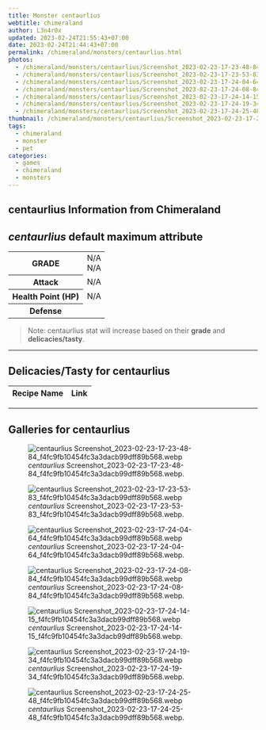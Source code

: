 ```yaml
---
title: Monster centaurlius
webtitle: chimeraland
author: L3n4r0x
updated: 2023-02-24T21:55:43+07:00
date: 2023-02-24T21:44:43+07:00
permalink: /chimeraland/monsters/centaurlius.html
photos:
  - /chimeraland/monsters/centaurlius/Screenshot_2023-02-23-17-23-48-84_f4fc9fb10454fc3a3dacb99dff89b568.webp
  - /chimeraland/monsters/centaurlius/Screenshot_2023-02-23-17-23-53-83_f4fc9fb10454fc3a3dacb99dff89b568.webp
  - /chimeraland/monsters/centaurlius/Screenshot_2023-02-23-17-24-04-64_f4fc9fb10454fc3a3dacb99dff89b568.webp
  - /chimeraland/monsters/centaurlius/Screenshot_2023-02-23-17-24-08-84_f4fc9fb10454fc3a3dacb99dff89b568.webp
  - /chimeraland/monsters/centaurlius/Screenshot_2023-02-23-17-24-14-15_f4fc9fb10454fc3a3dacb99dff89b568.webp
  - /chimeraland/monsters/centaurlius/Screenshot_2023-02-23-17-24-19-34_f4fc9fb10454fc3a3dacb99dff89b568.webp
  - /chimeraland/monsters/centaurlius/Screenshot_2023-02-23-17-24-25-48_f4fc9fb10454fc3a3dacb99dff89b568.webp
thumbnail: /chimeraland/monsters/centaurlius/Screenshot_2023-02-23-17-23-48-84_f4fc9fb10454fc3a3dacb99dff89b568.webp
tags:
  - chimeraland
  - monster
  - pet
categories:
  - games
  - chimeraland
  - monsters
---
```


<link
  rel="stylesheet"
  href="https://rawcdn.githack.com/dimaslanjaka/Web-Manajemen/870a349/css/bootstrap-5-3-0-alpha3-wrapper.css"
/>
<section id="bootstrap-wrapper">
  <div data-bs-theme="dark">
    <h2>centaurlius Information from Chimeraland</h2>
    <h2 id="attribute"><i>centaurlius</i> default maximum attribute</h2>
    <div class="row">
      <div class="col mb-2">
        <div class="card">
          <div class="card-body">
            <table>
              <tr>
                <th>GRADE</th>
                <td>N/A <br />N/A</td>
              </tr>
              <tr>
                <th>Attack</th>
                <td>N/A</td>
              </tr>
              <tr>
                <th>Health Point (HP)</th>
                <td>N/A</td>
              </tr>
              <tr>
                <th>Defense</th>
                <td></td>
              </tr>
            </table>
          </div>
        </div>
      </div>
    </div>
    <blockquote class="bd-callout bd-callout-warning">
      Note: centaurlius stat will increase based on their <b>grade</b> and
      <b>delicacies/tasty</b>.
    </blockquote>
    <hr />
    <h2 id="delicacies">Delicacies/Tasty for centaurlius</h2>
    <div class="card">
      <div class="card-body">
        <div class="table-responsive">
          <table class="table table-striped">
            <thead>
              <tr>
                <th>Recipe Name</th>
                <th>Link</th>
              </tr>
            </thead>
            <tbody></tbody>
          </table>
        </div>
      </div>
    </div>
    <hr />
    <div id="gallery">
      <h2>Galleries for centaurlius</h2>
      <div class="row">
        <div class="col-lg-6 col-12">
          <figure>
            <img
              src="https://www.webmanajemen.com/chimeraland/monsters/centaurlius/Screenshot_2023-02-23-17-23-48-84_f4fc9fb10454fc3a3dacb99dff89b568.webp"
              alt="centaurlius Screenshot_2023-02-23-17-23-48-84_f4fc9fb10454fc3a3dacb99dff89b568.webp"
            />
            <figcaption style="word-wrap: break-word">
              <i>centaurlius</i>
              Screenshot_2023-02-23-17-23-48-84_f4fc9fb10454fc3a3dacb99dff89b568.webp.
            </figcaption>
          </figure>
        </div>
        <div class="col-lg-6 col-12">
          <figure>
            <img
              src="https://www.webmanajemen.com/chimeraland/monsters/centaurlius/Screenshot_2023-02-23-17-23-53-83_f4fc9fb10454fc3a3dacb99dff89b568.webp"
              alt="centaurlius Screenshot_2023-02-23-17-23-53-83_f4fc9fb10454fc3a3dacb99dff89b568.webp"
            />
            <figcaption style="word-wrap: break-word">
              <i>centaurlius</i>
              Screenshot_2023-02-23-17-23-53-83_f4fc9fb10454fc3a3dacb99dff89b568.webp.
            </figcaption>
          </figure>
        </div>
        <div class="col-lg-6 col-12">
          <figure>
            <img
              src="https://www.webmanajemen.com/chimeraland/monsters/centaurlius/Screenshot_2023-02-23-17-24-04-64_f4fc9fb10454fc3a3dacb99dff89b568.webp"
              alt="centaurlius Screenshot_2023-02-23-17-24-04-64_f4fc9fb10454fc3a3dacb99dff89b568.webp"
            />
            <figcaption style="word-wrap: break-word">
              <i>centaurlius</i>
              Screenshot_2023-02-23-17-24-04-64_f4fc9fb10454fc3a3dacb99dff89b568.webp.
            </figcaption>
          </figure>
        </div>
        <div class="col-lg-6 col-12">
          <figure>
            <img
              src="https://www.webmanajemen.com/chimeraland/monsters/centaurlius/Screenshot_2023-02-23-17-24-08-84_f4fc9fb10454fc3a3dacb99dff89b568.webp"
              alt="centaurlius Screenshot_2023-02-23-17-24-08-84_f4fc9fb10454fc3a3dacb99dff89b568.webp"
            />
            <figcaption style="word-wrap: break-word">
              <i>centaurlius</i>
              Screenshot_2023-02-23-17-24-08-84_f4fc9fb10454fc3a3dacb99dff89b568.webp.
            </figcaption>
          </figure>
        </div>
        <div class="col-lg-6 col-12">
          <figure>
            <img
              src="https://www.webmanajemen.com/chimeraland/monsters/centaurlius/Screenshot_2023-02-23-17-24-14-15_f4fc9fb10454fc3a3dacb99dff89b568.webp"
              alt="centaurlius Screenshot_2023-02-23-17-24-14-15_f4fc9fb10454fc3a3dacb99dff89b568.webp"
            />
            <figcaption style="word-wrap: break-word">
              <i>centaurlius</i>
              Screenshot_2023-02-23-17-24-14-15_f4fc9fb10454fc3a3dacb99dff89b568.webp.
            </figcaption>
          </figure>
        </div>
        <div class="col-lg-6 col-12">
          <figure>
            <img
              src="https://www.webmanajemen.com/chimeraland/monsters/centaurlius/Screenshot_2023-02-23-17-24-19-34_f4fc9fb10454fc3a3dacb99dff89b568.webp"
              alt="centaurlius Screenshot_2023-02-23-17-24-19-34_f4fc9fb10454fc3a3dacb99dff89b568.webp"
            />
            <figcaption style="word-wrap: break-word">
              <i>centaurlius</i>
              Screenshot_2023-02-23-17-24-19-34_f4fc9fb10454fc3a3dacb99dff89b568.webp.
            </figcaption>
          </figure>
        </div>
        <div class="col-lg-6 col-12">
          <figure>
            <img
              src="https://www.webmanajemen.com/chimeraland/monsters/centaurlius/Screenshot_2023-02-23-17-24-25-48_f4fc9fb10454fc3a3dacb99dff89b568.webp"
              alt="centaurlius Screenshot_2023-02-23-17-24-25-48_f4fc9fb10454fc3a3dacb99dff89b568.webp"
            />
            <figcaption style="word-wrap: break-word">
              <i>centaurlius</i>
              Screenshot_2023-02-23-17-24-25-48_f4fc9fb10454fc3a3dacb99dff89b568.webp.
            </figcaption>
          </figure>
        </div>
      </div>
    </div>
  </div>
</section>